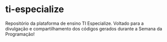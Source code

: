 # ti-especialize
Repositório da plataforma de ensino TI Especialize.
Voltado para a divulgação e compartilhamento dos códigos gerados durante a Semana da Programação!
